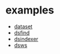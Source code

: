 
# examples

+ [dataset](dataset/)
+ [dsfind](dsfind/)
+ [dsindexer](dsindexer/)
+ [dsws](dsws/)






















































